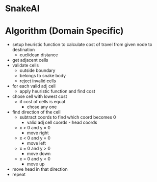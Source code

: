 # SnakeAI

# Algorithm (Domain Specific)
- setup heuristic function to calculate cost of travel from given node to destination 
    - euclidean distance
- get adjacent cells
- validate cells
    - outside boundary
    - belongs to snake body
    - reject invalid cells
- for each valid adj cell 
    - apply heuristic function and find cost
- chose cell with lowest cost
    - if cost of cells is equal
        - chose any one
- find direction of the cell
    - subtract coords to find which coord becomes 0
        -  valid adj cell coords - head coords
    - x > 0 and y = 0
        - move right
    - x < 0 and y = 0
        - move left
    - x = 0 and y > 0
        - move down
    - x = 0 and y < 0
        - move up
- move head in that direction 
- repeat
